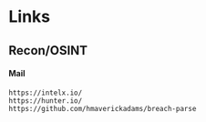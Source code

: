 # Links

## Recon/OSINT

#### Mail

```text
https://intelx.io/
https://hunter.io/
https://github.com/hmaverickadams/breach-parse
```

